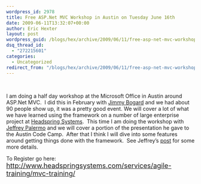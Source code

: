 ```yaml
---
wordpress_id: 2978
title: Free ASP.Net MVC Workshop in Austin on Tuesday June 16th
date: 2009-06-11T13:32:07+00:00
author: Eric Hexter
layout: post
wordpress_guid: /blogs/hex/archive/2009/06/11/free-asp-net-mvc-workshop-in-austin-on-tuesday-june-16th.aspx
dsq_thread_id:
  - "272215601"
categories:
  - Uncategorized
redirect_from: "/blogs/hex/archive/2009/06/11/free-asp-net-mvc-workshop-in-austin-on-tuesday-june-16th.aspx/"
---
```

&#160;

I am doing a half day workshop at the Microsoft Office in Austin around ASP.Net MVC.&#160; I did this in February with <a href="http://www.lostechies.com/blogs/jimmy_bogard/" target="_blank">Jimmy Bogard</a> and we had about 90 people show up, it was a pretty good event. We will cover a lot of what we have learned using the framework on a number of large enterprise project at <a href="http://www.headspringsystems.com" target="_blank">Headspring Systems</a>.&#160; This time I am doing the workshop with <a href="http://jeffreypalermo.com/" target="_blank">Jeffrey Palermo</a> and we will cover a portion of the presentation he gave to the Austin Code Camp.&#160; After that I think I will dive into some features around getting things done with the framework.&#160; See Jeffrey’s <a href="http://jeffreypalermo.com/blog/afternoon-of-asp-net-mvc-16-june-free-headspring-event/" target="_blank">post</a> for some more details.

To Register go here: [<font size="4">http://www.headspringsystems.com/services/agile-training/mvc-training/</font>](http://www.headspringsystems.com/services/agile-training/mvc-training/)